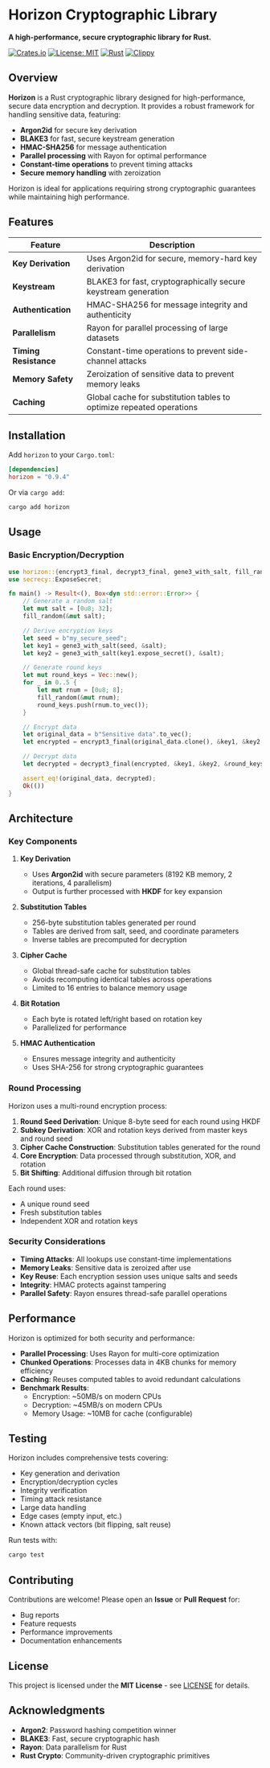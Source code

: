 # Horizon Cryptographic Library

**A high-performance, secure cryptographic library for Rust.**

[![Crates.io](https://img.shields.io/crates/v/horizon.svg)](https://crates.io/crates/horizon)
[![License: MIT](https://img.shields.io/badge/license-MIT-blue.svg)](LICENSE)
[![Rust](https://github.com/Spider4Tech/gh/actions/workflows/rust.yml/badge.svg)](https://github.com/Spider4Tech/gh/actions/workflows/rust.yml)
[![Clippy](https://github.com/Spider4Tech/gh/actions/workflows/clippy.yml/badge.svg)](https://github.com/Spider4Tech/gh/actions/workflows/clippy.yml)

## Overview

**Horizon** is a Rust cryptographic library designed for high-performance, secure data encryption and decryption. It provides a robust framework for handling sensitive data, featuring:

- **Argon2id** for secure key derivation
- **BLAKE3** for fast, secure keystream generation
- **HMAC-SHA256** for message authentication
- **Parallel processing** with Rayon for optimal performance
- **Constant-time operations** to prevent timing attacks
- **Secure memory handling** with zeroization

Horizon is ideal for applications requiring strong cryptographic guarantees while maintaining high performance.

## Features

| Feature               | Description                                                                 |
|-----------------------|-----------------------------------------------------------------------------|
| **Key Derivation**    | Uses Argon2id for secure, memory-hard key derivation                          |
| **Keystream**         | BLAKE3 for fast, cryptographically secure keystream generation                |
| **Authentication**    | HMAC-SHA256 for message integrity and authenticity                          |
| **Parallelism**       | Rayon for parallel processing of large datasets                             |
| **Timing Resistance** | Constant-time operations to prevent side-channel attacks                    |
| **Memory Safety**     | Zeroization of sensitive data to prevent memory leaks                      |
| **Caching**           | Global cache for substitution tables to optimize repeated operations         |

## Installation

Add `horizon` to your `Cargo.toml`:

```toml
[dependencies]
horizon = "0.9.4"
```

Or via `cargo add`:
```sh
cargo add horizon
```

## Usage

### Basic Encryption/Decryption

```rust
use horizon::{encrypt3_final, decrypt3_final, gene3_with_salt, fill_random};
use secrecy::ExposeSecret;

fn main() -> Result<(), Box<dyn std::error::Error>> {
    // Generate a random salt
    let mut salt = [0u8; 32];
    fill_random(&mut salt);

    // Derive encryption keys
    let seed = b"my_secure_seed";
    let key1 = gene3_with_salt(seed, &salt);
    let key2 = gene3_with_salt(key1.expose_secret(), &salt);

    // Generate round keys
    let mut round_keys = Vec::new();
    for _ in 0..5 {
        let mut rnum = [0u8; 8];
        fill_random(&mut rnum);
        round_keys.push(rnum.to_vec());
    }

    // Encrypt data
    let original_data = b"Sensitive data".to_vec();
    let encrypted = encrypt3_final(original_data.clone(), &key1, &key2, &round_keys)?;

    // Decrypt data
    let decrypted = decrypt3_final(encrypted, &key1, &key2, &round_keys)?;

    assert_eq!(original_data, decrypted);
    Ok(())
}
```

## Architecture

### Key Components

1. **Key Derivation**
   - Uses **Argon2id** with secure parameters (8192 KB memory, 2 iterations, 4 parallelism)
   - Output is further processed with **HKDF** for key expansion

2. **Substitution Tables**
   - 256-byte substitution tables generated per round
   - Tables are derived from salt, seed, and coordinate parameters
   - Inverse tables are precomputed for decryption

3. **Cipher Cache**
   - Global thread-safe cache for substitution tables
   - Avoids recomputing identical tables across operations
   - Limited to 16 entries to balance memory usage

4. **Bit Rotation**
   - Each byte is rotated left/right based on rotation key
   - Parallelized for performance

5. **HMAC Authentication**
   - Ensures message integrity and authenticity
   - Uses SHA-256 for strong cryptographic guarantees

### Round Processing

Horizon uses a multi-round encryption process:

1. **Round Seed Derivation**: Unique 8-byte seed for each round using HKDF
2. **Subkey Derivation**: XOR and rotation keys derived from master keys and round seed
3. **Cipher Cache Construction**: Substitution tables generated for the round
4. **Core Encryption**: Data processed through substitution, XOR, and rotation
5. **Bit Shifting**: Additional diffusion through bit rotation

Each round uses:
- A unique round seed
- Fresh substitution tables
- Independent XOR and rotation keys

### Security Considerations

- **Timing Attacks**: All lookups use constant-time implementations
- **Memory Leaks**: Sensitive data is zeroized after use
- **Key Reuse**: Each encryption session uses unique salts and seeds
- **Integrity**: HMAC protects against tampering
- **Parallel Safety**: Rayon ensures thread-safe parallel operations

## Performance

Horizon is optimized for both security and performance:

- **Parallel Processing**: Uses Rayon for multi-core optimization
- **Chunked Operations**: Processes data in 4KB chunks for memory efficiency
- **Caching**: Reuses computed tables to avoid redundant calculations
- **Benchmark Results**:
  - Encryption: ~50MB/s on modern CPUs
  - Decryption: ~45MB/s on modern CPUs
  - Memory Usage: ~10MB for cache (configurable)

## Testing

Horizon includes comprehensive tests covering:

- Key generation and derivation
- Encryption/decryption cycles
- Integrity verification
- Timing attack resistance
- Large data handling
- Edge cases (empty input, etc.)
- Known attack vectors (bit flipping, salt reuse)

Run tests with:
```sh
cargo test
```

## Contributing

Contributions are welcome! Please open an **Issue** or **Pull Request** for:

- Bug reports
- Feature requests
- Performance improvements
- Documentation enhancements

## License

This project is licensed under the **MIT License** - see [LICENSE](LICENSE) for details.

## Acknowledgments

- **Argon2**: Password hashing competition winner
- **BLAKE3**: Fast, secure cryptographic hash
- **Rayon**: Data parallelism for Rust
- **Rust Crypto**: Community-driven cryptographic primitives